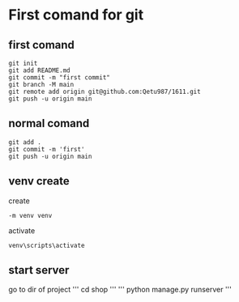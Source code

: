 # First comand for git
## first comand

```
git init
git add README.md
git commit -m "first commit"
git branch -M main
git remote add origin git@github.com:Qetu987/1611.git
git push -u origin main
```

## normal comand

```
git add .
git commit -m 'first'
git push -u origin main
```

## venv create
create

```
-m venv venv
```
activate
```
venv\scripts\activate
```

## start server

go to dir of project 
'''
cd shop
'''
'''
python manage.py runserver
'''